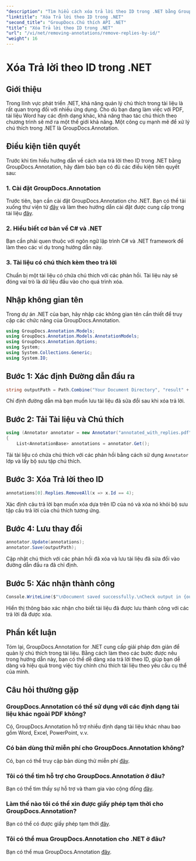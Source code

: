 ```yaml
---
"description": "Tìm hiểu cách xóa trả lời theo ID trong .NET bằng GroupDocs.Annotation. Làm theo hướng dẫn từng bước của chúng tôi để quản lý chú thích tài liệu hiệu quả."
"linktitle": "Xóa Trả lời theo ID trong .NET"
"second_title": "GroupDocs.Chú thích API .NET"
"title": "Xóa Trả lời theo ID trong .NET"
"url": "/vi/net/removing-annotations/remove-replies-by-id/"
"weight": 16
---
```


# Xóa Trả lời theo ID trong .NET

## Giới thiệu
Trong lĩnh vực phát triển .NET, khả năng quản lý chú thích trong tài liệu là rất quan trọng đối với nhiều ứng dụng. Cho dù bạn đang làm việc với PDF, tài liệu Word hay các định dạng khác, khả năng thao tác chú thích theo chương trình sẽ mở ra một thế giới khả năng. Một công cụ mạnh mẽ để xử lý chú thích trong .NET là GroupDocs.Annotation.
## Điều kiện tiên quyết
Trước khi tìm hiểu hướng dẫn về cách xóa trả lời theo ID trong .NET bằng GroupDocs.Annotation, hãy đảm bảo bạn có đủ các điều kiện tiên quyết sau:
### 1. Cài đặt GroupDocs.Annotation
Trước tiên, bạn cần cài đặt GroupDocs.Annotation cho .NET. Bạn có thể tải xuống thư viện từ [đây](https://releases.groupdocs.com/annotation/net/) và làm theo hướng dẫn cài đặt được cung cấp trong tài liệu [đây](https://tutorials.groupdocs.com/annotation/net/).
### 2. Hiểu biết cơ bản về C# và .NET
Bạn cần phải quen thuộc với ngôn ngữ lập trình C# và .NET framework để làm theo các ví dụ trong hướng dẫn này.
### 3. Tài liệu có chú thích kèm theo trả lời
Chuẩn bị một tài liệu có chứa chú thích với các phản hồi. Tài liệu này sẽ đóng vai trò là dữ liệu đầu vào cho quá trình xóa.

## Nhập không gian tên
Trong dự án .NET của bạn, hãy nhập các không gian tên cần thiết để truy cập các chức năng của GroupDocs.Annotation.
```csharp
using GroupDocs.Annotation.Models;
using GroupDocs.Annotation.Models.AnnotationModels;
using GroupDocs.Annotation.Options;
using System;
using System.Collections.Generic;
using System.IO;
```
## Bước 1: Xác định Đường dẫn đầu ra
```csharp
string outputPath = Path.Combine("Your Document Directory", "result" + Path.GetExtension("input.pdf"));
```
Chỉ định đường dẫn mà bạn muốn lưu tài liệu đã sửa đổi sau khi xóa trả lời.
## Bước 2: Tải Tài liệu và Chú thích
```csharp
using (Annotator annotator = new Annotator("annotated_with_replies.pdf"))
{
    List<AnnotationBase> annotations = annotator.Get();
```
Tải tài liệu có chứa chú thích với các phản hồi bằng cách sử dụng `Annotator` lớp và lấy bộ sưu tập chú thích.
## Bước 3: Xóa Trả lời theo ID
```csharp
annotations[0].Replies.RemoveAll(x => x.Id == 4);
```
Xác định câu trả lời bạn muốn xóa dựa trên ID của nó và xóa nó khỏi bộ sưu tập câu trả lời của chú thích tương ứng.
## Bước 4: Lưu thay đổi
```csharp
annotator.Update(annotations);
annotator.Save(outputPath);
```
Cập nhật chú thích với các phản hồi đã xóa và lưu tài liệu đã sửa đổi vào đường dẫn đầu ra đã chỉ định.
## Bước 5: Xác nhận thành công
```csharp
Console.WriteLine($"\nDocument saved successfully.\nCheck output in {outputPath}.");
```
Hiển thị thông báo xác nhận cho biết tài liệu đã được lưu thành công với các trả lời đã được xóa.

## Phần kết luận
Tóm lại, GroupDocs.Annotation for .NET cung cấp giải pháp đơn giản để quản lý chú thích trong tài liệu. Bằng cách làm theo các bước được nêu trong hướng dẫn này, bạn có thể dễ dàng xóa trả lời theo ID, giúp bạn dễ dàng và hiệu quả trong việc tùy chỉnh chú thích tài liệu theo yêu cầu cụ thể của mình.
## Câu hỏi thường gặp
### GroupDocs.Annotation có thể sử dụng với các định dạng tài liệu khác ngoài PDF không?
Có, GroupDocs.Annotation hỗ trợ nhiều định dạng tài liệu khác nhau bao gồm Word, Excel, PowerPoint, v.v.
### Có bản dùng thử miễn phí cho GroupDocs.Annotation không?
Có, bạn có thể truy cập bản dùng thử miễn phí [đây](https://releases.groupdocs.com/).
### Tôi có thể tìm hỗ trợ cho GroupDocs.Annotation ở đâu?
Bạn có thể tìm thấy sự hỗ trợ và tham gia vào cộng đồng [đây](https://forum.groupdocs.com/c/annotation/10).
### Làm thế nào tôi có thể xin được giấy phép tạm thời cho GroupDocs.Annotation?
Bạn có thể có được giấy phép tạm thời [đây](https://purchase.groupdocs.com/temporary-license/).
### Tôi có thể mua GroupDocs.Annotation cho .NET ở đâu?
Bạn có thể mua GroupDocs.Annotation [đây](https://purchase.groupdocs.com/buy).